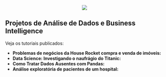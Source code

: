 <p align="center">
  <img src="https://github.com/carlosfab/template_portfolio/raw/master/banner.png" >
</p>

## Projetos de Análise de Dados e Business Intelligence
Veja os tutoriais publicados:

* **Problemas de negócios da House Rocket compra e venda de imóveis:**
* **Data Science: Investigando o naufrágio do Titanic:**
* **Como Tratar Dados Ausentes com Pandas:**
* **Análise exploratória de pacientes de um hospital:**

